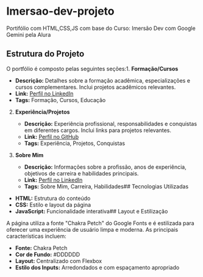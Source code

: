 # Imersao-dev-projeto
Portifólio  com HTML,CSS,JS com base  do Curso: Imersão Dev com Google Gemini pela Alura
## Estrutura do Projeto

O portfólio é composto pelas seguintes seções:1. **Formação/Cursos**
   - **Descrição:** Detalhes sobre a formação acadêmica, especializações e cursos complementares. Inclui projetos acadêmicos relevantes.
   - **Link:** [Perfil no LinkedIn](https://www.linkedin.com/uas/login?session_redirect=https%3A%2F%2Fwww.linkedin.com%2Ffeed%2F)
   - **Tags:** Formação, Cursos, Educação

2. **Experiência/Projetos**
   - **Descrição:** Experiência profissional, responsabilidades e conquistas em diferentes cargos. Inclui links para projetos relevantes.
   - **Link:** [Perfil no GitHub](https://github.com/)
   - **Tags:** Experiência, Projetos, Conquistas

3. **Sobre Mim**
   - **Descrição:** Informações sobre a profissão, anos de experiência, objetivos de carreira e habilidades principais.
   - **Link:** [Perfil no LinkedIn](https://www.linkedin.com/uas/login?session_redirect=https%3A%2F%2Fwww.linkedin.com%2Ffeed%2F)
   - **Tags:** Sobre Mim, Carreira, Habilidades## Tecnologias Utilizadas

- **HTML:** Estrutura do conteúdo
- **CSS:** Estilo e layout da página
- **JavaScript:** Funcionalidade interativa## Layout e Estilização

A página utiliza a fonte "Chakra Petch" do Google Fonts e é estilizada para oferecer uma experiência de usuário limpa e moderna. As principais características incluem:

- **Fonte:** Chakra Petch
- **Cor de Fundo:** #DDDDDD
- **Layout:** Centralizado com Flexbox
- **Estilo dos Inputs:** Arredondados e com espaçamento apropriado
